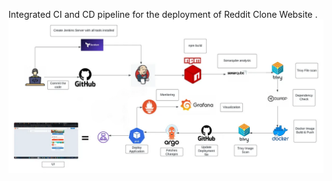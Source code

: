 Integrated CI and CD  pipeline for the deployment of Reddit Clone Website .
![work flow diagram for CI/CD deployment](workflow_pr1.png)
